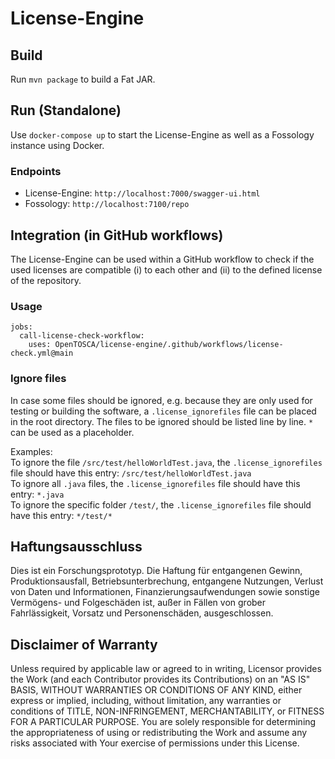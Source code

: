 
# License-Engine

## Build

Run `mvn package` to build a Fat JAR.

## Run (Standalone)

Use `docker-compose up` to start the License-Engine as well as a Fossology instance using Docker. 

### Endpoints
- License-Engine: `http://localhost:7000/swagger-ui.html`
- Fossology: `http://localhost:7100/repo`

## Integration (in GitHub workflows)

The License-Engine can be used within a GitHub workflow to check if the used licenses are compatible (i) to each other and (ii) to the defined license of the repository.

### Usage
```
jobs:
  call-license-check-workflow:
    uses: OpenTOSCA/license-engine/.github/workflows/license-check.yml@main
```
### Ignore files

In case some files should be ignored, e.g. because they are only used for testing or building the software, a `.license_ignorefiles` file can be placed in the root directory.
The files to be ignored should be listed line by line. `*` can be used as a placeholder.

Examples:<br/>
To ignore the file `/src/test/helloWorldTest.java`, the `.license_ignorefiles` file should have this entry:
`/src/test/helloWorldTest.java`
<br/>
To ignore all `.java` files, the `.license_ignorefiles` file should have this entry:
`*.java`
<br/>
To ignore the specific folder `/test/`, the `.license_ignorefiles` file should have this entry:
`*/test/*`

## Haftungsausschluss

Dies ist ein Forschungsprototyp.
Die Haftung für entgangenen Gewinn, Produktionsausfall, Betriebsunterbrechung, entgangene Nutzungen, Verlust von Daten und Informationen, Finanzierungsaufwendungen sowie sonstige Vermögens- und Folgeschäden ist, außer in Fällen von grober Fahrlässigkeit, Vorsatz und Personenschäden, ausgeschlossen.

## Disclaimer of Warranty

Unless required by applicable law or agreed to in writing, Licensor provides the Work (and each Contributor provides its Contributions) on an "AS IS" BASIS, WITHOUT WARRANTIES OR CONDITIONS OF ANY KIND, either express or implied, including, without limitation, any warranties or conditions of TITLE, NON-INFRINGEMENT, MERCHANTABILITY, or FITNESS FOR A PARTICULAR PURPOSE.
You are solely responsible for determining the appropriateness of using or redistributing the Work and assume any risks associated with Your exercise of permissions under this License.
